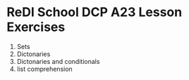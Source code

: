 # ReDI School DCP A23 Lesson Exercises

1. Sets
2. Dictonaries
3. Dictonaries and conditionals
4. list comprehension